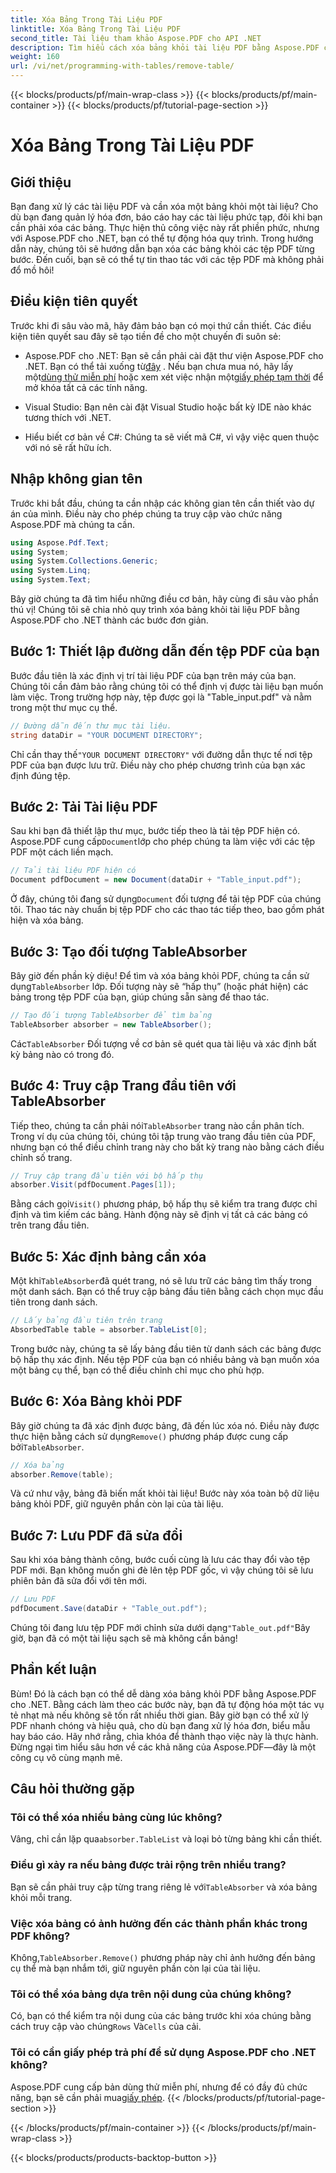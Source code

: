```yaml
---
title: Xóa Bảng Trong Tài Liệu PDF
linktitle: Xóa Bảng Trong Tài Liệu PDF
second_title: Tài liệu tham khảo Aspose.PDF cho API .NET
description: Tìm hiểu cách xóa bảng khỏi tài liệu PDF bằng Aspose.PDF cho .NET với hướng dẫn từng bước. Đơn giản hóa thao tác PDF với hướng dẫn dễ dàng này.
weight: 160
url: /vi/net/programming-with-tables/remove-table/
---
```


{{< blocks/products/pf/main-wrap-class >}}
{{< blocks/products/pf/main-container >}}
{{< blocks/products/pf/tutorial-page-section >}}

# Xóa Bảng Trong Tài Liệu PDF

## Giới thiệu

Bạn đang xử lý các tài liệu PDF và cần xóa một bảng khỏi một tài liệu? Cho dù bạn đang quản lý hóa đơn, báo cáo hay các tài liệu phức tạp, đôi khi bạn cần phải xóa các bảng. Thực hiện thủ công việc này rất phiền phức, nhưng với Aspose.PDF cho .NET, bạn có thể tự động hóa quy trình. Trong hướng dẫn này, chúng tôi sẽ hướng dẫn bạn xóa các bảng khỏi các tệp PDF từng bước. Đến cuối, bạn sẽ có thể tự tin thao tác với các tệp PDF mà không phải đổ mồ hôi!

## Điều kiện tiên quyết

Trước khi đi sâu vào mã, hãy đảm bảo bạn có mọi thứ cần thiết. Các điều kiện tiên quyết sau đây sẽ tạo tiền đề cho một chuyến đi suôn sẻ:

-  Aspose.PDF cho .NET: Bạn sẽ cần phải cài đặt thư viện Aspose.PDF cho .NET. Bạn có thể tải xuống từ[đây](https://releases.aspose.com/pdf/net/) . Nếu bạn chưa mua nó, hãy lấy một[dùng thử miễn phí](https://releases.aspose.com/) hoặc xem xét việc nhận một[giấy phép tạm thời](https://purchase.aspose.com/temporary-license/) để mở khóa tất cả các tính năng.
  
- Visual Studio: Bạn nên cài đặt Visual Studio hoặc bất kỳ IDE nào khác tương thích với .NET.
  
- Hiểu biết cơ bản về C#: Chúng ta sẽ viết mã C#, vì vậy việc quen thuộc với nó sẽ rất hữu ích.

## Nhập không gian tên

Trước khi bắt đầu, chúng ta cần nhập các không gian tên cần thiết vào dự án của mình. Điều này cho phép chúng ta truy cập vào chức năng Aspose.PDF mà chúng ta cần.

```csharp
using Aspose.Pdf.Text;
using System;
using System.Collections.Generic;
using System.Linq;
using System.Text;
```

Bây giờ chúng ta đã tìm hiểu những điều cơ bản, hãy cùng đi sâu vào phần thú vị! Chúng tôi sẽ chia nhỏ quy trình xóa bảng khỏi tài liệu PDF bằng Aspose.PDF cho .NET thành các bước đơn giản.

## Bước 1: Thiết lập đường dẫn đến tệp PDF của bạn

Bước đầu tiên là xác định vị trí tài liệu PDF của bạn trên máy của bạn. Chúng tôi cần đảm bảo rằng chúng tôi có thể định vị được tài liệu bạn muốn làm việc. Trong trường hợp này, tệp được gọi là "Table_input.pdf" và nằm trong một thư mục cụ thể.

```csharp
// Đường dẫn đến thư mục tài liệu.
string dataDir = "YOUR DOCUMENT DIRECTORY";
```

 Chỉ cần thay thế`"YOUR DOCUMENT DIRECTORY"` với đường dẫn thực tế nơi tệp PDF của bạn được lưu trữ. Điều này cho phép chương trình của bạn xác định đúng tệp.

## Bước 2: Tải Tài liệu PDF

 Sau khi bạn đã thiết lập thư mục, bước tiếp theo là tải tệp PDF hiện có. Aspose.PDF cung cấp`Document`lớp cho phép chúng ta làm việc với các tệp PDF một cách liền mạch.

```csharp
// Tải tài liệu PDF hiện có
Document pdfDocument = new Document(dataDir + "Table_input.pdf");
```

 Ở đây, chúng tôi đang sử dụng`Document` đối tượng để tải tệp PDF của chúng tôi. Thao tác này chuẩn bị tệp PDF cho các thao tác tiếp theo, bao gồm phát hiện và xóa bảng.

## Bước 3: Tạo đối tượng TableAbsorber

 Bây giờ đến phần kỳ diệu! Để tìm và xóa bảng khỏi PDF, chúng ta cần sử dụng`TableAbsorber` lớp. Đối tượng này sẽ “hấp thụ” (hoặc phát hiện) các bảng trong tệp PDF của bạn, giúp chúng sẵn sàng để thao tác.

```csharp
// Tạo đối tượng TableAbsorber để tìm bảng
TableAbsorber absorber = new TableAbsorber();
```

 Các`TableAbsorber` Đối tượng về cơ bản sẽ quét qua tài liệu và xác định bất kỳ bảng nào có trong đó.

## Bước 4: Truy cập Trang đầu tiên với TableAbsorber

 Tiếp theo, chúng ta cần phải nói`TableAbsorber` trang nào cần phân tích. Trong ví dụ của chúng tôi, chúng tôi tập trung vào trang đầu tiên của PDF, nhưng bạn có thể điều chỉnh trang này cho bất kỳ trang nào bằng cách điều chỉnh số trang.

```csharp
// Truy cập trang đầu tiên với bộ hấp thụ
absorber.Visit(pdfDocument.Pages[1]);
```

 Bằng cách gọi`Visit()` phương pháp, bộ hấp thụ sẽ kiểm tra trang được chỉ định và tìm kiếm các bảng. Hành động này sẽ định vị tất cả các bảng có trên trang đầu tiên.

## Bước 5: Xác định bảng cần xóa

 Một khi`TableAbsorber`đã quét trang, nó sẽ lưu trữ các bảng tìm thấy trong một danh sách. Bạn có thể truy cập bảng đầu tiên bằng cách chọn mục đầu tiên trong danh sách.

```csharp
// Lấy bảng đầu tiên trên trang
AbsorbedTable table = absorber.TableList[0];
```

Trong bước này, chúng ta sẽ lấy bảng đầu tiên từ danh sách các bảng được bộ hấp thụ xác định. Nếu tệp PDF của bạn có nhiều bảng và bạn muốn xóa một bảng cụ thể, bạn có thể điều chỉnh chỉ mục cho phù hợp.

## Bước 6: Xóa Bảng khỏi PDF

 Bây giờ chúng ta đã xác định được bảng, đã đến lúc xóa nó. Điều này được thực hiện bằng cách sử dụng`Remove()` phương pháp được cung cấp bởi`TableAbsorber`.

```csharp
// Xóa bảng
absorber.Remove(table);
```

Và cứ như vậy, bảng đã biến mất khỏi tài liệu! Bước này xóa toàn bộ dữ liệu bảng khỏi PDF, giữ nguyên phần còn lại của tài liệu.

## Bước 7: Lưu PDF đã sửa đổi

Sau khi xóa bảng thành công, bước cuối cùng là lưu các thay đổi vào tệp PDF mới. Bạn không muốn ghi đè lên tệp PDF gốc, vì vậy chúng tôi sẽ lưu phiên bản đã sửa đổi với tên mới.

```csharp
// Lưu PDF
pdfDocument.Save(dataDir + "Table_out.pdf");
```

 Chúng tôi đang lưu tệp PDF mới chỉnh sửa dưới dạng`"Table_out.pdf"`Bây giờ, bạn đã có một tài liệu sạch sẽ mà không cần bảng!

## Phần kết luận

Bùm! Đó là cách bạn có thể dễ dàng xóa bảng khỏi PDF bằng Aspose.PDF cho .NET. Bằng cách làm theo các bước này, bạn đã tự động hóa một tác vụ tẻ nhạt mà nếu không sẽ tốn rất nhiều thời gian. Bây giờ bạn có thể xử lý PDF nhanh chóng và hiệu quả, cho dù bạn đang xử lý hóa đơn, biểu mẫu hay báo cáo. Hãy nhớ rằng, chìa khóa để thành thạo việc này là thực hành. Đừng ngại tìm hiểu sâu hơn về các khả năng của Aspose.PDF—đây là một công cụ vô cùng mạnh mẽ.

## Câu hỏi thường gặp

### Tôi có thể xóa nhiều bảng cùng lúc không?  
 Vâng, chỉ cần lặp qua`absorber.TableList` và loại bỏ từng bảng khi cần thiết.

### Điều gì xảy ra nếu bảng được trải rộng trên nhiều trang?  
 Bạn sẽ cần phải truy cập từng trang riêng lẻ với`TableAbsorber` và xóa bảng khỏi mỗi trang.

### Việc xóa bảng có ảnh hưởng đến các thành phần khác trong PDF không?  
 Không,`TableAbsorber.Remove()` phương pháp này chỉ ảnh hưởng đến bảng cụ thể mà bạn nhắm tới, giữ nguyên phần còn lại của tài liệu.

### Tôi có thể xóa bảng dựa trên nội dung của chúng không?  
 Có, bạn có thể kiểm tra nội dung của các bảng trước khi xóa chúng bằng cách truy cập vào chúng`Rows` Và`Cells` của cải.

### Tôi có cần giấy phép trả phí để sử dụng Aspose.PDF cho .NET không?  
 Aspose.PDF cung cấp bản dùng thử miễn phí, nhưng để có đầy đủ chức năng, bạn sẽ cần phải mua[giấy phép](https://purchase.aspose.com/buy).
{{< /blocks/products/pf/tutorial-page-section >}}

{{< /blocks/products/pf/main-container >}}
{{< /blocks/products/pf/main-wrap-class >}}

{{< blocks/products/products-backtop-button >}}
